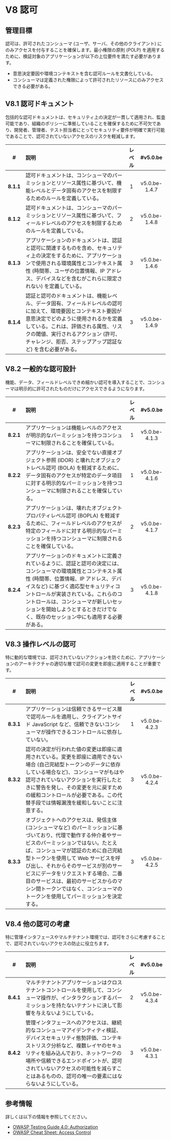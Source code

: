 # V8 認可

## 管理目標

認可は、許可されたコンシューマ (ユーザ、サーバ、その他のクライアント) にのみアクセスを付与することを確保します。最小権限の原則 (POLP) を適用するために、検証対象のアプリケーションが以下の上位要件を満たす必要があります。

* 意思決定要因や環境コンテキストを含む認可ルールを文書化している。
* コンシューマは定義された権限によって許可されたリソースにのみアクセスできる必要がある。

## V8.1 認可ドキュメント

包括的な認可ドキュメントは、セキュリティ上の決定が一貫して適用され、監査可能であり、組織のポリシーに準拠していることを確保するために不可欠であり、開発者、管理者、テスト担当者にとってセキュリティ要件が明確で実行可能であることで、認可されていないアクセスのリスクを軽減します。

| # | 説明 | レベル | #v5.0.be |
| :---: | :--- | :---: | :---: |
| **8.1.1** | 認可ドキュメントは、コンシューマのパーミッションとリソース属性に基づいて、機能レベルとデータ固有のアクセスを制限するためのルールを定義している。 | 1 | v5.0.be-1.4.7 |
| **8.1.2** | 認可ドキュメントは、コンシューマのパーミッションとリソース属性に基づいて、フィールドレベルのアクセスを制限するためのルールを定義している。 | 2 | v5.0.be-1.4.8 |
| **8.1.3** | アプリケーションのドキュメントは、認証と認可に関連するものを含め、セキュリティ上の決定をするために、アプリケーションで使用される環境属性とコンテキスト属性 (時間帯、ユーザの位置情報、IP アドレス、デバイスなどを含むがこれらに限定されない) を定義している。 | 3 | v5.0.be-1.4.6 |
| **8.1.4** | 認証と認可のドキュメントは、機能レベル、データ固有、フィールドレベルの認可に加えて、環境要因とコンテキスト要因が意思決定でどのように使用されるかを定義している。これは、評価される属性、リスクの閾値、実行されるアクション (許可、チャレンジ、拒否、ステップアップ認証など) を含む必要がある。 | 3 | v5.0.be-1.4.9 |

## V8.2 一般的な認可設計

機能、データ、フィールドレベルできめ細かい認可を導入することで、コンシューマは明示的に許可されたものだけにアクセスできるようになります。

| # | 説明 | レベル | #v5.0.be |
| :---: | :--- | :---: | :---: |
| **8.2.1** | アプリケーションは機能レベルのアクセスが明示的なパーミッションを持つコンシューマに制限されることを確保している。 | 1 | v5.0.be-4.1.3 |
| **8.2.2** | アプリケーションは、安全でない直接オブジェクト参照 (IDOR) と壊れたオブジェクトレベル認可 (BOLA) を軽減するために、データ固有のアクセスが特定のデータ項目に対する明示的なパーミッションを持つコンシューマに制限されることを確保している。 | 1 | v5.0.be-4.1.6 |
| **8.2.3** | アプリケーションは、壊れたオブジェクトプロパティレベル認可 (BOPLA) を軽減するために、フィールドレベルのアクセスが特定のフィールドに対する明示的なパーミッションを持つコンシューマに制限されることを確保している。 | 2 | v5.0.be-4.1.7 |
| **8.2.4** | アプリケーションのドキュメントに定義されているように、認証と認可の決定には、コンシューマの環境属性とコンテキスト属性 (時間帯、位置情報、IP アドレス、デバイスなど) に基づく適応型セキュリティコントロールが実装されている。これらのコントロールは、コンシューマが新しいセッションを開始しようとするときだけでなく、既存のセッション中にも適用する必要がある。 | 3 | v5.0.be-4.1.8 |

## V8.3 操作レベルの認可

特に動的な環境では、認可されていないアクションを防ぐために、アプリケーションのアーキテクチャの適切な層で認可の変更を即座に適用することが重要です。

| # | 説明 | レベル | #v5.0.be |
| :---: | :--- | :---: | :---: |
| **8.3.1** | アプリケーションは信頼できるサービス層で認可ルールを適用し、クライアントサイド JavaScript など、信頼できないコンシューマが操作できるコントロールに依存していない。 | 1 | v5.0.be-4.2.3 |
| **8.3.2** | 認可の決定が行われた値の変更は即座に適用されている。変更を即座に適用できない場合 (自己完結型トークンのデータに依存している場合など)、コンシューマがもはや認可されていないアクションを実行したときに警告を発し、その変更を元に戻すための緩和コントロールが必要である。この代替手段では情報漏洩を緩和しないことに注意する。 | 3 | v5.0.be-4.2.4 |
| **8.3.3** | オブジェクトへのアクセスは、発信主体 (コンシューマなど) のパーミッションに基づいており、代理で動作する仲介者やサービスのパーミッションではない。たとえば、コンシューマが認証のために自己完結型トークンを使用して Web サービスを呼び出し、それからそのサービスが別のサービスにデータをリクエストする場合、二番目のサービスは、最初のサービスからのマシン間トークンではなく、コンシューマのトークンを使用してパーミッションを決定する。 | 3 | v5.0.be-4.2.5 |

## V8.4 他の認可の考慮

特に管理インタフェースやマルチテナント環境では、認可をさらに考慮することで、認可されていないアクセスの防止に役立ちます。

| # | 説明 | レベル | #v5.0.be |
| :---: | :--- | :---: | :---: |
| **8.4.1** | マルチテナントアプリケーションはクロステナントコントロールを使用して、コンシューマ操作が、インタラクションするパーミッションを持たないテナントに決して影響を与えないようにしている。 | 2 | v5.0.be-4.3.4 |
| **8.4.2** | 管理インタフェースへのアクセスは、継続的なコンシューマアイデンティティ検証、デバイスセキュリティ態勢評価、コンテキストリスク分析など、複数レイヤのセキュリティを組み込んでおり、ネットワークの場所や信頼できるエンドポイントが、認可されていないアクセスの可能性を減らすことはあるものの、認可の唯一の要素にはならないようにしている。 | 3 | v5.0.be-4.3.1 |

## 参考情報

詳しくは以下の情報を参照してください。

* [OWASP Testing Guide 4.0: Authorization](https://owasp.org/www-project-web-security-testing-guide/v41/4-Web_Application_Security_Testing/05-Authorization_Testing/README.html)
* [OWASP Cheat Sheet: Access Control](https://cheatsheetseries.owasp.org/cheatsheets/Access_Control_Cheat_Sheet.html)
